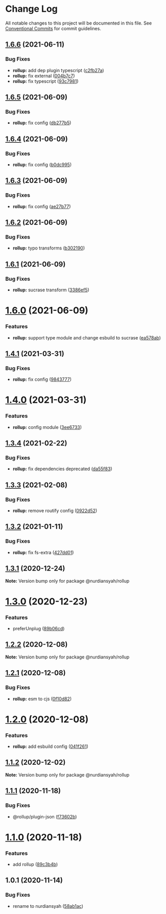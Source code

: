 # Change Log

All notable changes to this project will be documented in this file.
See [Conventional Commits](https://conventionalcommits.org) for commit guidelines.

## [1.6.6](https://github.com/nurdiansyah/devel/compare/@nurdiansyah/rollup@1.6.5...@nurdiansyah/rollup@1.6.6) (2021-06-11)


### Bug Fixes

* **rollup:** add dep plugin typescript ([c2fb27a](https://github.com/nurdiansyah/devel/commit/c2fb27a56084fd1e4ff91b58afb069bf6fa1e2db))
* **rollup:** fix external ([004b7c7](https://github.com/nurdiansyah/devel/commit/004b7c7dada09cd03017a5c17a3e21d8d832c2d0))
* **rollup:** fix typescript ([93c7981](https://github.com/nurdiansyah/devel/commit/93c7981d9c9db7804e5c41ad204a759409cc068c))





## [1.6.5](https://github.com/nurdiansyah/devel/compare/@nurdiansyah/rollup@1.6.4...@nurdiansyah/rollup@1.6.5) (2021-06-09)


### Bug Fixes

* **rollup:** fix config ([db277b5](https://github.com/nurdiansyah/devel/commit/db277b55c426dfb899a3e10fbe39685cbf3361c0))





## [1.6.4](https://github.com/nurdiansyah/devel/compare/@nurdiansyah/rollup@1.6.3...@nurdiansyah/rollup@1.6.4) (2021-06-09)


### Bug Fixes

* **rollup:** fix config ([b0dc995](https://github.com/nurdiansyah/devel/commit/b0dc9959e4ca29d13c627d49a663a0f13246c283))





## [1.6.3](https://github.com/nurdiansyah/devel/compare/@nurdiansyah/rollup@1.6.2...@nurdiansyah/rollup@1.6.3) (2021-06-09)


### Bug Fixes

* **rollup:** fix config ([ae27b77](https://github.com/nurdiansyah/devel/commit/ae27b77fe000312118c478e721487c5cc2cc878c))





## [1.6.2](https://github.com/nurdiansyah/devel/compare/@nurdiansyah/rollup@1.6.1...@nurdiansyah/rollup@1.6.2) (2021-06-09)


### Bug Fixes

* **rollup:** typo transforms ([b302190](https://github.com/nurdiansyah/devel/commit/b30219054829e35e6ef0e2e5c35e4e7e57dcd7ce))





## [1.6.1](https://github.com/nurdiansyah/devel/compare/@nurdiansyah/rollup@1.6.0...@nurdiansyah/rollup@1.6.1) (2021-06-09)


### Bug Fixes

* **rollup:** sucrase transform ([3386ef5](https://github.com/nurdiansyah/devel/commit/3386ef59150bfb60756bbcc087711dda21d6bcc2))





# [1.6.0](https://github.com/nurdiansyah/devel/compare/@nurdiansyah/rollup@1.4.1...@nurdiansyah/rollup@1.6.0) (2021-06-09)


### Features

* **rollup:** support type module and change esbuild to sucrase ([ea578ab](https://github.com/nurdiansyah/devel/commit/ea578aba613dbf1be491a32c6585145202f7cb7c))





## [1.4.1](https://github.com/nurdiansyah/devel/compare/@nurdiansyah/rollup@1.4.0...@nurdiansyah/rollup@1.4.1) (2021-03-31)


### Bug Fixes

* **rollup:** fix config ([9843777](https://github.com/nurdiansyah/devel/commit/9843777808c231899b0f3a311190bb4eac364db2))





# [1.4.0](https://github.com/nurdiansyah/devel/compare/@nurdiansyah/rollup@1.3.4...@nurdiansyah/rollup@1.4.0) (2021-03-31)


### Features

* **rollup:** config module ([3ee6733](https://github.com/nurdiansyah/devel/commit/3ee6733d9ff60c7d0c6f6e7c09d7192075d1a715))





## [1.3.4](https://github.com/nurdiansyah/devel/compare/@nurdiansyah/rollup@1.3.3...@nurdiansyah/rollup@1.3.4) (2021-02-22)


### Bug Fixes

* **rollup:** fix dependencies deprecated ([da55f83](https://github.com/nurdiansyah/devel/commit/da55f8387be7f35fbdc2966febe5581f6f6241db))





## [1.3.3](https://github.com/nurdiansyah/devel/compare/@nurdiansyah/rollup@1.3.2...@nurdiansyah/rollup@1.3.3) (2021-02-08)


### Bug Fixes

* **rollup:** remove routify config ([0922d52](https://github.com/nurdiansyah/devel/commit/0922d52749d14e26a3705bb808dd4860a0d9d4b3))





## [1.3.2](https://github.com/nurdiansyah/devel/compare/@nurdiansyah/rollup@1.3.1...@nurdiansyah/rollup@1.3.2) (2021-01-11)


### Bug Fixes

* **rollup:** fix fs-extra ([427dd01](https://github.com/nurdiansyah/devel/commit/427dd0184a3b4c8fb1fbe115ae7b84b053415a5f))





## [1.3.1](https://github.com/nurdiansyah/devel/compare/@nurdiansyah/rollup@1.3.0...@nurdiansyah/rollup@1.3.1) (2020-12-24)

**Note:** Version bump only for package @nurdiansyah/rollup





# [1.3.0](https://github.com/nurdiansyah/devel/compare/@nurdiansyah/rollup@1.2.2...@nurdiansyah/rollup@1.3.0) (2020-12-23)


### Features

* preferUnplug ([89b06cd](https://github.com/nurdiansyah/devel/commit/89b06cde2a7d6e03f216c3d36d6ca0a4b61dabbf))





## [1.2.2](https://github.com/nurdiansyah/devel/compare/@nurdiansyah/rollup@1.2.1...@nurdiansyah/rollup@1.2.2) (2020-12-08)

**Note:** Version bump only for package @nurdiansyah/rollup





## [1.2.1](https://github.com/nurdiansyah/devel/compare/@nurdiansyah/rollup@1.2.0...@nurdiansyah/rollup@1.2.1) (2020-12-08)


### Bug Fixes

* **rollup:** esm to cjs ([0f10d82](https://github.com/nurdiansyah/devel/commit/0f10d82cb4e02dd5252318b361cd39d103b6cf1f))





# [1.2.0](https://github.com/nurdiansyah/devel/compare/@nurdiansyah/rollup@1.1.2...@nurdiansyah/rollup@1.2.0) (2020-12-08)


### Features

* **rollup:** add esbuild config ([041f261](https://github.com/nurdiansyah/devel/commit/041f26154e74ebf43be151e2b194ad4eb9bd710e))





## [1.1.2](https://github.com/nurdiansyah/devel/compare/@nurdiansyah/rollup@1.1.1...@nurdiansyah/rollup@1.1.2) (2020-12-02)

**Note:** Version bump only for package @nurdiansyah/rollup





## [1.1.1](https://github.com/nurdiansyah/devel/compare/@nurdiansyah/rollup@1.1.0...@nurdiansyah/rollup@1.1.1) (2020-11-18)


### Bug Fixes

* @rollup/plugin-json ([f73602b](https://github.com/nurdiansyah/devel/commit/f73602b50dd187a5af33a3577fe41645cb3d4f80))





# [1.1.0](https://github.com/nurdiansyah/devel/compare/@nurdiansyah/rollup@1.0.1...@nurdiansyah/rollup@1.1.0) (2020-11-18)


### Features

* add rollup ([89c3b4b](https://github.com/nurdiansyah/devel/commit/89c3b4b453c745a230198b6d3f4fed690ef7bc03))





## 1.0.1 (2020-11-14)


### Bug Fixes

* rename to nurdiansyah ([58ab1ac](https://github.com/nurdiansyah/devel/commit/58ab1acbbe06b12ce197bf5e88e31980c67a0002))
